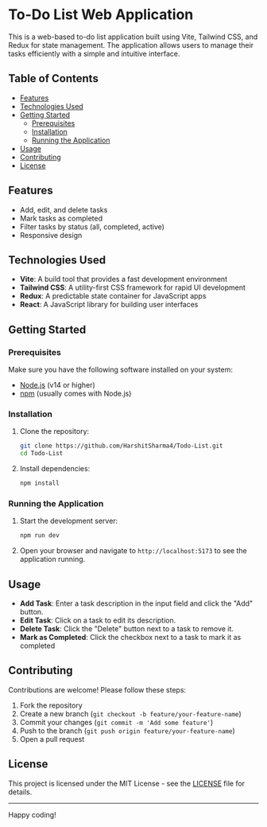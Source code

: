 # To-Do List Web Application

This is a web-based to-do list application built using Vite, Tailwind CSS, and Redux for state management. The application allows users to manage their tasks efficiently with a simple and intuitive interface.

## Table of Contents
- [Features](#features)
- [Technologies Used](#technologies-used)
- [Getting Started](#getting-started)
  - [Prerequisites](#prerequisites)
  - [Installation](#installation)
  - [Running the Application](#running-the-application)
- [Usage](#usage)
- [Contributing](#contributing)
- [License](#license)

## Features
- Add, edit, and delete tasks
- Mark tasks as completed
- Filter tasks by status (all, completed, active)
- Responsive design

## Technologies Used
- **Vite**: A build tool that provides a fast development environment
- **Tailwind CSS**: A utility-first CSS framework for rapid UI development
- **Redux**: A predictable state container for JavaScript apps
- **React**: A JavaScript library for building user interfaces

## Getting Started

### Prerequisites
Make sure you have the following software installed on your system:
- [Node.js](https://nodejs.org/en/download/) (v14 or higher)
- [npm](https://www.npmjs.com/get-npm) (usually comes with Node.js)

### Installation
1. Clone the repository:
    ```bash
    git clone https://github.com/HarshitSharma4/Todo-List.git
    cd Todo-List
    ```

2. Install dependencies:
    ```bash
    npm install
    ```

### Running the Application
1. Start the development server:
    ```bash
    npm run dev
    ```

2. Open your browser and navigate to `http://localhost:5173` to see the application running.

## Usage
- **Add Task**: Enter a task description in the input field and click the "Add" button.
- **Edit Task**: Click on a task to edit its description.
- **Delete Task**: Click the "Delete" button next to a task to remove it.
- **Mark as Completed**: Click the checkbox next to a task to mark it as completed
  
## Contributing
Contributions are welcome! Please follow these steps:
1. Fork the repository
2. Create a new branch (`git checkout -b feature/your-feature-name`)
3. Commit your changes (`git commit -m 'Add some feature'`)
4. Push to the branch (`git push origin feature/your-feature-name`)
5. Open a pull request

## License
This project is licensed under the MIT License - see the [LICENSE](LICENSE) file for details.

---

Happy coding!
